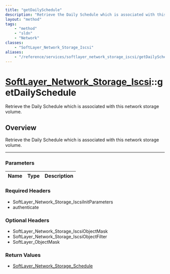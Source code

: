 ```yaml
---
title: "getDailySchedule"
description: "Retrieve the Daily Schedule which is associated with this network storage volume."
layout: "method"
tags:
    - "method"
    - "sldn"
    - "Network"
classes:
    - "SoftLayer_Network_Storage_Iscsi"
aliases:
    - "/reference/services/softlayer_network_storage_iscsi/getDailySchedule"
---
```

# [SoftLayer_Network_Storage_Iscsi](/reference/services/SoftLayer_Network_Storage_Iscsi)::getDailySchedule


Retrieve the Daily Schedule which is associated with this network storage volume.


## Overview 
Retrieve the Daily Schedule which is associated with this network storage volume.

-----

### Parameters 
|Name | Type | Description |
| --- | --- | --- |


### Required Headers
* SoftLayer_Network_Storage_IscsiInitParameters
* authenticate


### Optional Headers
* SoftLayer_Network_Storage_IscsiObjectMask
* SoftLayer_Network_Storage_IscsiObjectFilter
* SoftLayer_ObjectMask

### Return Values
* <a href='/reference/datatypes/SoftLayer_Network_Storage_Schedule'>SoftLayer_Network_Storage_Schedule </a>




